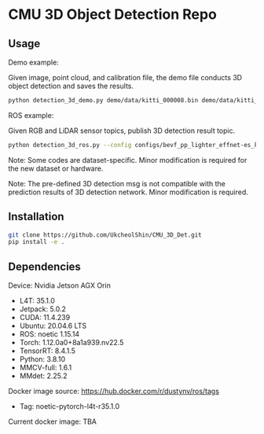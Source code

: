 # CMU 3D Object Detection Repo

## Usage
Demo example: 

Given image, point cloud, and calibration file, the demo file conducts 3D object detection and saves the results.
```bash
python detection_3d_demo.py demo/data/kitti_000008.bin demo/data/kitti_000008.png demo/data/kitti_calibration.yaml configs/bevf_pp_lighter_effnet-es_kitti.py checkpoints/epoch_4.pth --snapshot
```

ROS example: 

Given RGB and LiDAR sensor topics, publish 3D detection result topic.
```bash
python detection_3d_ros.py --config configs/bevf_pp_lighter_effnet-es_kitti.py --calib demo/data/kitti/kitti_calibration.yaml --checkpoint checkpoints/epoch_4.pth 
```

Note: Some codes are dataset-specific. Minor modification is required for the new dataset or hardware.

Note: The pre-defined 3D detection msg is not compatible with the prediction results of 3D detection network. Minor modification is required.

## Installation
```bash
git clone https://github.com/UkcheolShin/CMU_3D_Det.git
pip install -e .
```

## Dependencies
Device: Nvidia Jetson AGX Orin
- L4T: 35.1.0
- Jetpack: 5.0.2
- CUDA: 11.4.239
- Ubuntu: 20.04.6 LTS
- ROS: noetic 1.15.14
- Torch: 1.12.0a0+8a1a939.nv22.5
- TensorRT: 8.4.1.5
- Python: 3.8.10
- MMCV-full: 1.6.1
- MMdet: 2.25.2

Docker image source: https://hub.docker.com/r/dustynv/ros/tags
- Tag: noetic-pytorch-l4t-r35.1.0
  
Current docker image: TBA
